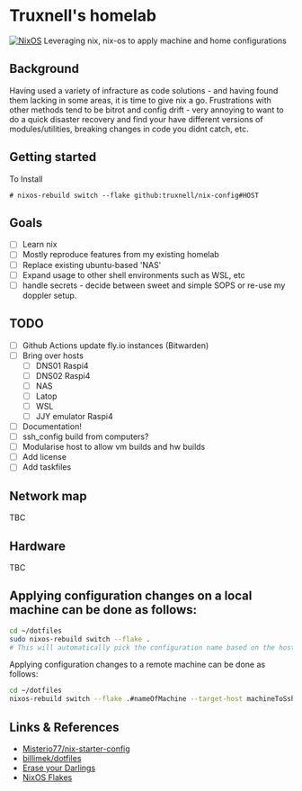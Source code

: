 # Truxnell's homelab

[![NixOS](https://img.shields.io/badge/NixOS-23.11-blue?style=flat&logo=nixos&logoColor=white)](https://nixos.org)
Leveraging nix, nix-os to apply machine and home configurations

## Background

Having used a variety of infracture as code solutions - and having found them lacking in some areas, it is time to give nix a go.
Frustrations with other methods tend to be bitrot and config drift - very annoying to want to do a quick disaster recovery and find your have different versions of modules/utilities, breaking changes in code you didnt catch, etc.

## Getting started

To Install

```
# nixos-rebuild switch --flake github:truxnell/nix-config#HOST
```

## Goals

- [ ] Learn nix
- [ ] Mostly reproduce features from my existing homelab
- [ ] Replace existing ubuntu-based 'NAS'
- [ ] Expand usage to other shell environments such as WSL, etc
- [ ] handle secrets - decide between sweet and simple SOPS or re-use my doppler setup.

## TODO

- [ ] Github Actions update fly.io instances (Bitwarden)
- [ ] Bring over hosts
  - [ ] DNS01 Raspi4
  - [ ] DNS02 Raspi4
  - [ ] NAS
  - [ ] Latop
  - [ ] WSL
  - [ ] JJY emulator Raspi4
- [ ] Documentation!
- [ ] ssh_config build from computers?
- [ ] Modularise host to allow vm builds and hw builds
- [ ] Add license
- [ ] Add taskfiles

## Network map

TBC

## Hardware

TBC

## Applying configuration changes on a local machine can be done as follows:

```sh
cd ~/dotfiles
sudo nixos-rebuild switch --flake .
# This will automatically pick the configuration name based on the hostname
```

Applying configuration changes to a remote machine can be done as follows:

```sh
cd ~/dotfiles
nixos-rebuild switch --flake .#nameOfMachine --target-host machineToSshInto --use-remote-sudo
```

## Links & References

- [Misterio77/nix-starter-config](https://github.com/Misterio77/nix-starter-configs)
- [billimek/dotfiles](https://github.com/billimek/dotfiles/)
- [Erase your Darlings](https://grahamc.com/blog/erase-your-darlings/)
- [NixOS Flakes](https://www.tweag.io/blog/2020-07-31-nixos-flakes/)
